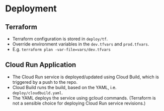 # Deployment

## Terraform

- Terraform configuration is stored in `deploy/tf`.
- Override environment variables in the `dev.tfvars` and `prod.tfvars`.
- E.g. `terraform plan -var-file=vars/dev.tfvars`

## Cloud Run Application

 - The Cloud Run service is deployed/updated using Cloud Build, which is triggered by a push to the repo.
 - Cloud Build runs the build, based on the YAML, i.e. `deploy/cloudbuild.yaml`.
 - The YAML deploys the service using gcloud commands. (Terraform is not a sensible choice for deploying Cloud Run service revisions.)

 